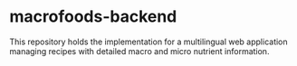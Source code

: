 # macrofoods-backend
This repository holds the implementation for a multilingual web application managing recipes with detailed macro and micro nutrient information.   
